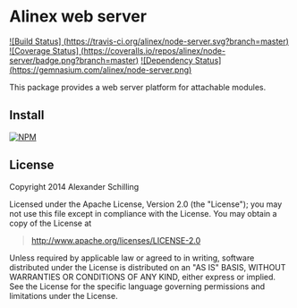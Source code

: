 Alinex web server
=================================================

[![Build Status] (https://travis-ci.org/alinex/node-server.svg?branch=master)](https://travis-ci.org/alinex/node-server) 
[![Coverage Status] (https://coveralls.io/repos/alinex/node-server/badge.png?branch=master)](https://coveralls.io/r/alinex/node-server?branch=master)
[![Dependency Status] (https://gemnasium.com/alinex/node-server.png)](https://gemnasium.com/alinex/node-server)

This package provides a web server platform for attachable modules.


Install
-------------------------------------------------

[![NPM](https://nodei.co/npm/alinex-server.png?downloads=true&stars=true)](https://nodei.co/npm/alinex-server/)


License
-------------------------------------------------

Copyright 2014 Alexander Schilling

Licensed under the Apache License, Version 2.0 (the "License");
you may not use this file except in compliance with the License.
You may obtain a copy of the License at

>  <http://www.apache.org/licenses/LICENSE-2.0>

Unless required by applicable law or agreed to in writing, software
distributed under the License is distributed on an "AS IS" BASIS,
WITHOUT WARRANTIES OR CONDITIONS OF ANY KIND, either express or implied.
See the License for the specific language governing permissions and
limitations under the License.
